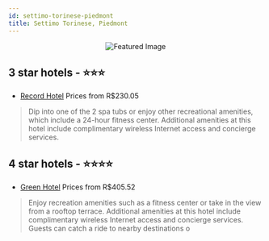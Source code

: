 ```yaml
---
id: settimo-torinese-piedmont
title: Settimo Torinese, Piedmont
---
```


<center><img src="https://i.travelapi.com/hotels/1000000/920000/913200/913111/87b78bf6_z.jpg" alt="Featured Image" /></center>


##  3 star hotels - ⭐️⭐️⭐️

-    [Record Hotel](https://us.hurb.com/hotels/settimo-torinese/record-hotel-JNP-JP351598?cmp=18055) Prices from R$230.05
   > Dip into one of the 2 spa tubs or enjoy other recreational amenities, which include a 24-hour fitness center. Additional amenities at this hotel include complimentary wireless Internet access and concierge services.

##  4 star hotels - ⭐️⭐️⭐️⭐️

-    [Green Hotel](https://us.hurb.com/hotels/settimo-torinese/green-hotel-JNP-JP559715?cmp=18055) Prices from R$405.52
   > Enjoy recreation amenities such as a fitness center or take in the view from a rooftop terrace. Additional amenities at this hotel include complimentary wireless Internet access and concierge services. Guests can catch a ride to nearby destinations o
